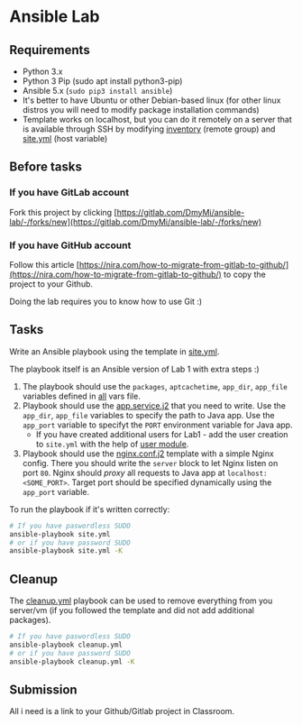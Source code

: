 # Ansible Lab

## Requirements

* Python 3.x
* Python 3 Pip (sudo apt install python3-pip)
* Ansible 5.x (`sudo pip3 install ansible`)
* It's better to have Ubuntu or other Debian-based linux (for other linux distros you will need to modify package installation commands)
* Template works on localhost, but you can do it remotely on a server that is available through SSH by modifying [inventory](./inventory/hosts) (remote group) and [site.yml](./site.yml) (host variable)

## Before tasks

### If you have GitLab account
Fork this project by clicking [https://gitlab.com/DmyMi/ansible-lab/-/forks/new](https://gitlab.com/DmyMi/ansible-lab/-/forks/new)
### If you have GitHub account
Follow this article [https://nira.com/how-to-migrate-from-gitlab-to-github/](https://nira.com/how-to-migrate-from-gitlab-to-github/) to copy the project to your Github.

Doing the lab requires you to know how to use Git :)

## Tasks

Write an Ansible playbook using the template in [site.yml](./site.yml).

The playbook itself is an Ansible version of Lab 1 with extra steps :)

1. The playbook should use the `packages`, `aptcachetime`, `app_dir`, `app_file` variables defined in [all](./inventory/group_vars/all) vars file.
2. Playbook should use the [app.service.j2](./templates/app.service.j2) that you need to write. Use the `app_dir`, `app_file` variables to specify the path to Java app. Use the `app_port` variable to specifyt the `PORT` environment variable for Java app.
    * If you have created additional users for Lab1 - add the user creation to `site.yml` with the help of [user module](https://docs.ansible.com/ansible/latest/collections/ansible/builtin/user_module.html).
3. Playbook should use the [nginx.conf.j2](./templates/nginx.conf.j2) template with a simple Nginx config. There you should write the `server` block to let Nginx listen on port `80`. Nginx should *proxy* all requests to Java app at `localhost:<SOME_PORT>`. Target port should be specified dynamically using the `app_port` variable.

To run the playbook if it's written correctly:
```bash
# If you have paswordless SUDO
ansible-playbook site.yml
# or if you have password SUDO
ansible-playbook site.yml -K
```

## Cleanup

The [cleanup.yml](./cleanup.yml) playbook can be used to remove everything from you server/vm (if you followed the template and did not add additional packages).

```bash
# If you have paswordless SUDO
ansible-playbook cleanup.yml
# or if you have password SUDO
ansible-playbook cleanup.yml -K
```

## Submission

All i need is a link to your Github/Gitlab project in Classroom.
